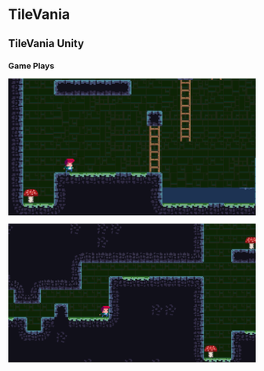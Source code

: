 # TileVania
## TileVania Unity

### Game Plays
![alt text](https://github.com/ericseonulee/TileVania/blob/main/Screenshot_1.png?raw=true)


![alt text](https://github.com/ericseonulee/TileVania/blob/main/Screenshot_2.png?raw=true)

